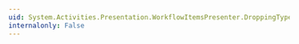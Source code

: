 ```yaml
---
uid: System.Activities.Presentation.WorkflowItemsPresenter.DroppingTypeResolvingOptions
internalonly: False
---
```

